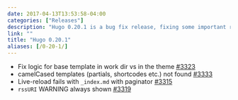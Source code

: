 ```yaml
---
date: 2017-04-13T13:53:58-04:00
categories: ["Releases"]
description: "Hugo 0.20.1 is a bug fix release, fixing some important regressions introduced in 0.20"
link: ""
title: "Hugo 0.20.1"
aliases: [/0-20-1/]
---
```


*   Fix logic for base template in work dir vs in the theme [#3323](https://github.com/gohugoio/hugo/issues/3323)
*   camelCased templates (partials, shortcodes etc.) not found [#3333](https://github.com/gohugoio/hugo/issues/3333)
*   Live-reload fails with `_index.md` with paginator [#3315](https://github.com/gohugoio/hugo/issues/3315)
*   `rssURI` WARNING always shown [#3319](https://github.com/gohugoio/hugo/issues/3319)
